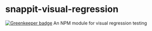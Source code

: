 # snappit-visual-regression

[![Greenkeeper badge](https://badges.greenkeeper.io/rackerlabs/snappit-visual-regression.svg)](https://greenkeeper.io/)
An NPM module for visual regression testing

